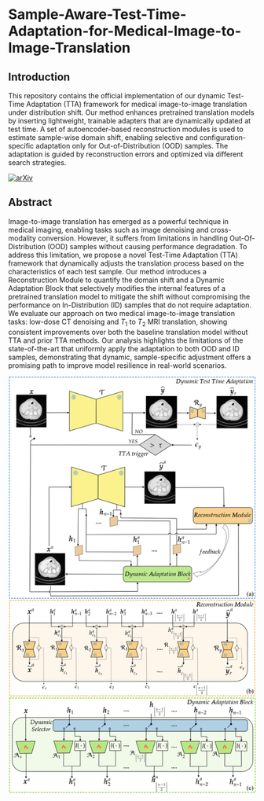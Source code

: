 # Sample-Aware-Test-Time-Adaptation-for-Medical-Image-to-Image-Translation

## Introduction
This repository contains the official implementation of our dynamic Test-Time Adaptation (TTA) framework for medical image-to-image translation under distribution shift.
Our method enhances pretrained translation models by inserting lightweight, trainable adapters that are dynamically updated at test time. A set of autoencoder-based reconstruction modules is used to estimate sample-wise domain shift, enabling selective and configuration-specific adaptation only for Out-of-Distribution (OOD) samples. The adaptation is guided by reconstruction errors and optimized via different search strategies.

[![arXiv](https://img.shields.io/badge/arXiv-1234.56789-b31b1b)]()


## Abstract
Image-to-image translation has emerged as a powerful technique in medical imaging, enabling tasks such as image denoising and cross-modality conversion.
However, it suffers from limitations in handling Out-Of-Distribution (OOD) samples without causing performance degradation.
To address this limitation, we propose a novel Test-Time Adaptation (TTA) framework that dynamically adjusts the translation process based on the characteristics of each test sample.
Our method introduces a Reconstruction Module to quantify the domain shift and a Dynamic Adaptation Block that selectively modifies the internal features of a pretrained translation model to mitigate the shift without compromising the performance on In-Distribution (ID) samples that do not require adaptation.
We evaluate our approach on two medical image-to-image translation tasks: low-dose CT denoising and $T_1$ to $T_2$ MRI translation, showing consistent improvements over both the baseline translation model without TTA and prior TTA methods.
Our analysis highlights the limitations of the state-of-the-art that uniformly apply the adaptation to both OOD and ID samples, demonstrating that dynamic, sample-specific adjustment offers a promising path to improve model resilience in real-world scenarios.

![alt text](https://raw.githubusercontent.com/ireneiele/Sample-Aware-Test-Time-Adaptation-for-Medical-Image-to-Image-Translation/refs/heads/main/method_v6_page.jpg)

